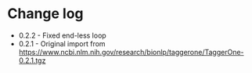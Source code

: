# Change log

* 0.2.2 - Fixed end-less loop
* 0.2.1 - Original import from https://www.ncbi.nlm.nih.gov/research/bionlp/taggerone/TaggerOne-0.2.1.tgz
